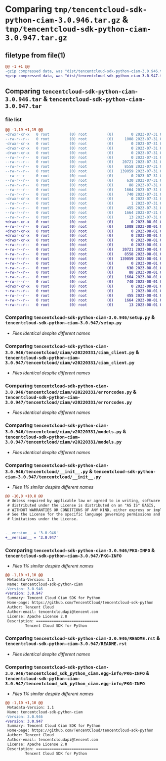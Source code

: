 # Comparing `tmp/tencentcloud-sdk-python-ciam-3.0.946.tar.gz` & `tmp/tencentcloud-sdk-python-ciam-3.0.947.tar.gz`

## filetype from file(1)

```diff
@@ -1 +1 @@
-gzip compressed data, was "dist/tencentcloud-sdk-python-ciam-3.0.946.tar", last modified: Mon Jul 31 00:22:17 2023, max compression
+gzip compressed data, was "dist/tencentcloud-sdk-python-ciam-3.0.947.tar", last modified: Tue Aug  1 00:33:28 2023, max compression
```

## Comparing `tencentcloud-sdk-python-ciam-3.0.946.tar` & `tencentcloud-sdk-python-ciam-3.0.947.tar`

### file list

```diff
@@ -1,19 +1,19 @@
-drwxr-xr-x   0 root         (0) root         (0)        0 2023-07-31 00:22:17.000000 tencentcloud-sdk-python-ciam-3.0.946/
--rw-r--r--   0 root         (0) root         (0)     1008 2023-07-31 00:22:17.000000 tencentcloud-sdk-python-ciam-3.0.946/setup.py
-drwxr-xr-x   0 root         (0) root         (0)        0 2023-07-31 00:22:17.000000 tencentcloud-sdk-python-ciam-3.0.946/tencentcloud/
-drwxr-xr-x   0 root         (0) root         (0)        0 2023-07-31 00:22:17.000000 tencentcloud-sdk-python-ciam-3.0.946/tencentcloud/ciam/
-drwxr-xr-x   0 root         (0) root         (0)        0 2023-07-31 00:22:17.000000 tencentcloud-sdk-python-ciam-3.0.946/tencentcloud/ciam/v20220331/
--rw-r--r--   0 root         (0) root         (0)        0 2023-07-31 00:22:17.000000 tencentcloud-sdk-python-ciam-3.0.946/tencentcloud/ciam/v20220331/__init__.py
--rw-r--r--   0 root         (0) root         (0)    20721 2023-07-31 00:22:17.000000 tencentcloud-sdk-python-ciam-3.0.946/tencentcloud/ciam/v20220331/ciam_client.py
--rw-r--r--   0 root         (0) root         (0)     8558 2023-07-31 00:22:17.000000 tencentcloud-sdk-python-ciam-3.0.946/tencentcloud/ciam/v20220331/errorcodes.py
--rw-r--r--   0 root         (0) root         (0)   139059 2023-07-31 00:22:17.000000 tencentcloud-sdk-python-ciam-3.0.946/tencentcloud/ciam/v20220331/models.py
--rw-r--r--   0 root         (0) root         (0)        0 2023-07-31 00:22:17.000000 tencentcloud-sdk-python-ciam-3.0.946/tencentcloud/ciam/__init__.py
--rw-r--r--   0 root         (0) root         (0)      630 2023-07-31 00:22:17.000000 tencentcloud-sdk-python-ciam-3.0.946/tencentcloud/__init__.py
--rw-r--r--   0 root         (0) root         (0)       88 2023-07-31 00:22:17.000000 tencentcloud-sdk-python-ciam-3.0.946/setup.cfg
--rw-r--r--   0 root         (0) root         (0)     1664 2023-07-31 00:22:17.000000 tencentcloud-sdk-python-ciam-3.0.946/PKG-INFO
--rw-r--r--   0 root         (0) root         (0)      740 2023-07-31 00:22:17.000000 tencentcloud-sdk-python-ciam-3.0.946/README.rst
-drwxr-xr-x   0 root         (0) root         (0)        0 2023-07-31 00:22:17.000000 tencentcloud-sdk-python-ciam-3.0.946/tencentcloud_sdk_python_ciam.egg-info/
--rw-r--r--   0 root         (0) root         (0)        1 2023-07-31 00:22:17.000000 tencentcloud-sdk-python-ciam-3.0.946/tencentcloud_sdk_python_ciam.egg-info/dependency_links.txt
--rw-r--r--   0 root         (0) root         (0)      455 2023-07-31 00:22:17.000000 tencentcloud-sdk-python-ciam-3.0.946/tencentcloud_sdk_python_ciam.egg-info/SOURCES.txt
--rw-r--r--   0 root         (0) root         (0)     1664 2023-07-31 00:22:17.000000 tencentcloud-sdk-python-ciam-3.0.946/tencentcloud_sdk_python_ciam.egg-info/PKG-INFO
--rw-r--r--   0 root         (0) root         (0)       13 2023-07-31 00:22:17.000000 tencentcloud-sdk-python-ciam-3.0.946/tencentcloud_sdk_python_ciam.egg-info/top_level.txt
+drwxr-xr-x   0 root         (0) root         (0)        0 2023-08-01 00:33:28.000000 tencentcloud-sdk-python-ciam-3.0.947/
+-rw-r--r--   0 root         (0) root         (0)     1008 2023-08-01 00:33:27.000000 tencentcloud-sdk-python-ciam-3.0.947/setup.py
+drwxr-xr-x   0 root         (0) root         (0)        0 2023-08-01 00:33:28.000000 tencentcloud-sdk-python-ciam-3.0.947/tencentcloud/
+drwxr-xr-x   0 root         (0) root         (0)        0 2023-08-01 00:33:28.000000 tencentcloud-sdk-python-ciam-3.0.947/tencentcloud/ciam/
+drwxr-xr-x   0 root         (0) root         (0)        0 2023-08-01 00:33:28.000000 tencentcloud-sdk-python-ciam-3.0.947/tencentcloud/ciam/v20220331/
+-rw-r--r--   0 root         (0) root         (0)        0 2023-08-01 00:33:27.000000 tencentcloud-sdk-python-ciam-3.0.947/tencentcloud/ciam/v20220331/__init__.py
+-rw-r--r--   0 root         (0) root         (0)    20721 2023-08-01 00:33:27.000000 tencentcloud-sdk-python-ciam-3.0.947/tencentcloud/ciam/v20220331/ciam_client.py
+-rw-r--r--   0 root         (0) root         (0)     8558 2023-08-01 00:33:27.000000 tencentcloud-sdk-python-ciam-3.0.947/tencentcloud/ciam/v20220331/errorcodes.py
+-rw-r--r--   0 root         (0) root         (0)   139059 2023-08-01 00:33:27.000000 tencentcloud-sdk-python-ciam-3.0.947/tencentcloud/ciam/v20220331/models.py
+-rw-r--r--   0 root         (0) root         (0)        0 2023-08-01 00:33:27.000000 tencentcloud-sdk-python-ciam-3.0.947/tencentcloud/ciam/__init__.py
+-rw-r--r--   0 root         (0) root         (0)      630 2023-08-01 00:33:27.000000 tencentcloud-sdk-python-ciam-3.0.947/tencentcloud/__init__.py
+-rw-r--r--   0 root         (0) root         (0)       88 2023-08-01 00:33:28.000000 tencentcloud-sdk-python-ciam-3.0.947/setup.cfg
+-rw-r--r--   0 root         (0) root         (0)     1664 2023-08-01 00:33:28.000000 tencentcloud-sdk-python-ciam-3.0.947/PKG-INFO
+-rw-r--r--   0 root         (0) root         (0)      740 2023-08-01 00:33:27.000000 tencentcloud-sdk-python-ciam-3.0.947/README.rst
+drwxr-xr-x   0 root         (0) root         (0)        0 2023-08-01 00:33:28.000000 tencentcloud-sdk-python-ciam-3.0.947/tencentcloud_sdk_python_ciam.egg-info/
+-rw-r--r--   0 root         (0) root         (0)        1 2023-08-01 00:33:27.000000 tencentcloud-sdk-python-ciam-3.0.947/tencentcloud_sdk_python_ciam.egg-info/dependency_links.txt
+-rw-r--r--   0 root         (0) root         (0)      455 2023-08-01 00:33:28.000000 tencentcloud-sdk-python-ciam-3.0.947/tencentcloud_sdk_python_ciam.egg-info/SOURCES.txt
+-rw-r--r--   0 root         (0) root         (0)     1664 2023-08-01 00:33:27.000000 tencentcloud-sdk-python-ciam-3.0.947/tencentcloud_sdk_python_ciam.egg-info/PKG-INFO
+-rw-r--r--   0 root         (0) root         (0)       13 2023-08-01 00:33:27.000000 tencentcloud-sdk-python-ciam-3.0.947/tencentcloud_sdk_python_ciam.egg-info/top_level.txt
```

### Comparing `tencentcloud-sdk-python-ciam-3.0.946/setup.py` & `tencentcloud-sdk-python-ciam-3.0.947/setup.py`

 * *Files identical despite different names*

### Comparing `tencentcloud-sdk-python-ciam-3.0.946/tencentcloud/ciam/v20220331/ciam_client.py` & `tencentcloud-sdk-python-ciam-3.0.947/tencentcloud/ciam/v20220331/ciam_client.py`

 * *Files identical despite different names*

### Comparing `tencentcloud-sdk-python-ciam-3.0.946/tencentcloud/ciam/v20220331/errorcodes.py` & `tencentcloud-sdk-python-ciam-3.0.947/tencentcloud/ciam/v20220331/errorcodes.py`

 * *Files identical despite different names*

### Comparing `tencentcloud-sdk-python-ciam-3.0.946/tencentcloud/ciam/v20220331/models.py` & `tencentcloud-sdk-python-ciam-3.0.947/tencentcloud/ciam/v20220331/models.py`

 * *Files identical despite different names*

### Comparing `tencentcloud-sdk-python-ciam-3.0.946/tencentcloud/__init__.py` & `tencentcloud-sdk-python-ciam-3.0.947/tencentcloud/__init__.py`

 * *Files 1% similar despite different names*

```diff
@@ -10,8 +10,8 @@
 # Unless required by applicable law or agreed to in writing, software
 # distributed under the License is distributed on an "AS IS" BASIS,
 # WITHOUT WARRANTIES OR CONDITIONS OF ANY KIND, either express or implied.
 # See the License for the specific language governing permissions and
 # limitations under the License.
 
 
-__version__ = '3.0.946'
+__version__ = '3.0.947'
```

### Comparing `tencentcloud-sdk-python-ciam-3.0.946/PKG-INFO` & `tencentcloud-sdk-python-ciam-3.0.947/PKG-INFO`

 * *Files 1% similar despite different names*

```diff
@@ -1,10 +1,10 @@
 Metadata-Version: 1.1
 Name: tencentcloud-sdk-python-ciam
-Version: 3.0.946
+Version: 3.0.947
 Summary: Tencent Cloud Ciam SDK for Python
 Home-page: https://github.com/TencentCloud/tencentcloud-sdk-python
 Author: Tencent Cloud
 Author-email: tencentcloudapi@tencent.com
 License: Apache License 2.0
 Description: ============================
         Tencent Cloud SDK for Python
```

### Comparing `tencentcloud-sdk-python-ciam-3.0.946/README.rst` & `tencentcloud-sdk-python-ciam-3.0.947/README.rst`

 * *Files identical despite different names*

### Comparing `tencentcloud-sdk-python-ciam-3.0.946/tencentcloud_sdk_python_ciam.egg-info/PKG-INFO` & `tencentcloud-sdk-python-ciam-3.0.947/tencentcloud_sdk_python_ciam.egg-info/PKG-INFO`

 * *Files 1% similar despite different names*

```diff
@@ -1,10 +1,10 @@
 Metadata-Version: 1.1
 Name: tencentcloud-sdk-python-ciam
-Version: 3.0.946
+Version: 3.0.947
 Summary: Tencent Cloud Ciam SDK for Python
 Home-page: https://github.com/TencentCloud/tencentcloud-sdk-python
 Author: Tencent Cloud
 Author-email: tencentcloudapi@tencent.com
 License: Apache License 2.0
 Description: ============================
         Tencent Cloud SDK for Python
```

